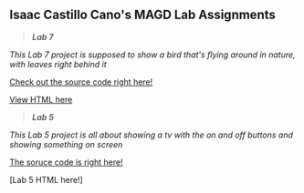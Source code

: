 ## Isaac Castillo Cano's MAGD Lab Assignments

>_**Lab 7**_

_This Lab 7 project is supposed to show a bird that's flying around in nature, with leaves right behind it_

[Check out the source code right here!](https://github.com/castilloia20/MAGD-150-Assignments/blob/gh-pages/f20magd150lab07_castillocano/sketch.js)

[View HTML here](https://github.com/castilloia20/MAGD-150-Assignments/blob/gh-pages/f20magd150lab07_castillocano/index.html)

>_**Lab 5**_

_This Lab 5 project is all about showing a tv with the on and off buttons and showing something on screen_

[The soruce code is right here!](https://github.com/castilloia20/MAGD-150-Assignments/blob/gh-pages/f20magd150lab05_castillocano/sketch.js)

[Lab 5 HTML here!]
